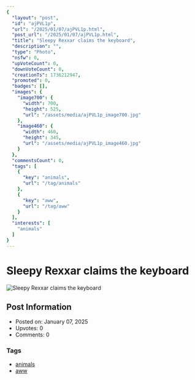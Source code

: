 ```yaml
---
{
  "layout": "post",
  "id": "ajPVL1p",
  "url": "/2025/01/07/ajPVL1p.html",
  "post_url": "/2025/01/07/ajPVL1p.html",
  "title": "Sleepy Rexxar claims the keyboard",
  "description": "",
  "type": "Photo",
  "nsfw": 0,
  "upVoteCount": 0,
  "downVoteCount": 0,
  "creationTs": 1736212947,
  "promoted": 0,
  "badges": [],
  "images": {
    "image700": {
      "width": 700,
      "height": 525,
      "url": "/assets/media/ajPVL1p_image700.jpg"
    },
    "image460": {
      "width": 460,
      "height": 345,
      "url": "/assets/media/ajPVL1p_image460.jpg"
    }
  },
  "commentsCount": 0,
  "tags": [
    {
      "key": "animals",
      "url": "/tag/animals"
    },
    {
      "key": "aww",
      "url": "/tag/aww"
    }
  ],
  "interests": [
    "animals"
  ]
}
---
```


# Sleepy Rexxar claims the keyboard

![Sleepy Rexxar claims the keyboard](/assets/media/ajPVL1p_image700.jpg)

## Post Information

- Posted on: January 07, 2025
- Upvotes: 0
- Comments: 0

### Tags

- [animals](/tag/animals)
- [aww](/tag/aww)
